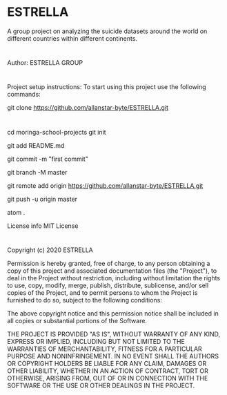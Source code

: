 # ESTRELLA
A group project on analyzing the suicide datasets around the world on different countries within different continents.
#
Author: 
        ESTRELLA GROUP

#
Project setup instructions:
  To start using this project use the following commands:

  git clone https://github.com/allanstar-byte/ESTRELLA.git
#
  cd moringa-school-projects
 git init
 
 git add README.md
 
 git commit -m "first commit"
 
 git branch -M master
 
 git remote add origin https://github.com/allanstar-byte/ESTRELLA.git
 
 git push -u origin master
 
 atom .
  
  License info
MIT License
#
Copyright (c) 2020 ESTRELLA

Permission is hereby granted, free of charge, to any person obtaining a copy of this project and associated documentation files (the "Project"), to deal in the Project without restriction, including without limitation the rights to use, copy, modify, merge, publish, distribute, sublicense, and/or sell copies of the Project, and to permit persons to whom the Project is furnished to do so, subject to the following conditions:

The above copyright notice and this permission notice shall be included in all copies or substantial portions of the Software.

THE PROJECT IS PROVIDED "AS IS", WITHOUT WARRANTY OF ANY KIND, EXPRESS OR IMPLIED, INCLUDING BUT NOT LIMITED TO THE WARRANTIES OF MERCHANTABILITY, FITNESS FOR A PARTICULAR PURPOSE AND NONINFRINGEMENT. IN NO EVENT SHALL THE AUTHORS OR COPYRIGHT HOLDERS BE LIABLE FOR ANY CLAIM, DAMAGES OR OTHER LIABILITY, WHETHER IN AN ACTION OF CONTRACT, TORT OR OTHERWISE, ARISING FROM, OUT OF OR IN CONNECTION WITH THE SOFTWARE OR THE USE OR OTHER DEALINGS IN THE PROJECT.

